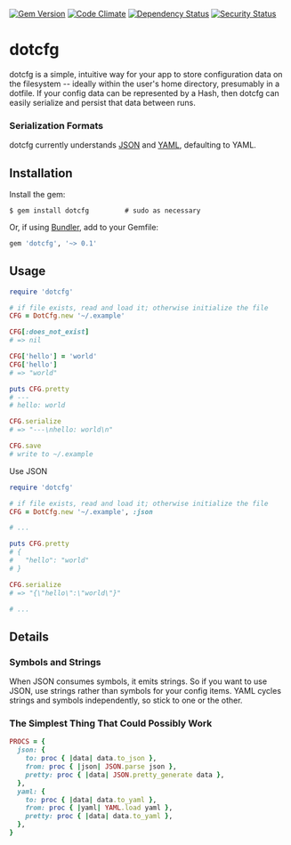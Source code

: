 [![Gem Version](https://badge.fury.io/rb/dotcfg.svg)](http://badge.fury.io/rb/dotcfg)
[![Code Climate](https://codeclimate.com/github/rickhull/dotcfg/badges/gpa.svg)](https://codeclimate.com/github/rickhull/dotcfg/badges)
[![Dependency Status](https://gemnasium.com/rickhull/dotcfg.svg)](https://gemnasium.com/rickhull/dotcfg)
[![Security Status](https://hakiri.io/github/rickhull/dotcfg/master.svg)](https://hakiri.io/github/rickhull/dotcfg/master)

dotcfg
======
dotcfg is a simple, intuitive way for your app to store configuration data on the filesystem -- ideally within the user's home directory, presumably in a dotfile.  If your config data can be represented by a Hash, then dotcfg can easily serialize and persist that data between runs.

### Serialization Formats
dotcfg currently understands [JSON](http://json.org) and [YAML](http://yaml.org), defaulting to YAML.

Installation
------------
Install the gem:
```
$ gem install dotcfg         # sudo as necessary
```

Or, if using [Bundler](http://bundler.io/), add to your Gemfile:
```ruby
gem 'dotcfg', '~> 0.1'
```

Usage
-----
```ruby
require 'dotcfg'

# if file exists, read and load it; otherwise initialize the file
CFG = DotCfg.new '~/.example'

CFG[:does_not_exist]
# => nil

CFG['hello'] = 'world'
CFG['hello']
# => "world"

puts CFG.pretty
# ---
# hello: world

CFG.serialize
# => "---\nhello: world\n"

CFG.save
# write to ~/.example
```

Use JSON
```ruby
require 'dotcfg'

# if file exists, read and load it; otherwise initialize the file
CFG = DotCfg.new '~/.example', :json

# ...

puts CFG.pretty
# {
#   "hello": "world"
# }

CFG.serialize
# => "{\"hello\":\"world\"}"

# ...
```

Details
-------
### Symbols and Strings

When JSON consumes symbols, it emits strings. So if you want to use JSON, use strings rather than symbols for your config items.  YAML cycles strings and symbols independently, so stick to one or the other.

### The Simplest Thing That Could Possibly Work
```ruby
PROCS = {
  json: {
    to: proc { |data| data.to_json },
    from: proc { |json| JSON.parse json },
    pretty: proc { |data| JSON.pretty_generate data },
  },
  yaml: {
    to: proc { |data| data.to_yaml },
    from: proc { |yaml| YAML.load yaml },
    pretty: proc { |data| data.to_yaml },
  },
}
```
